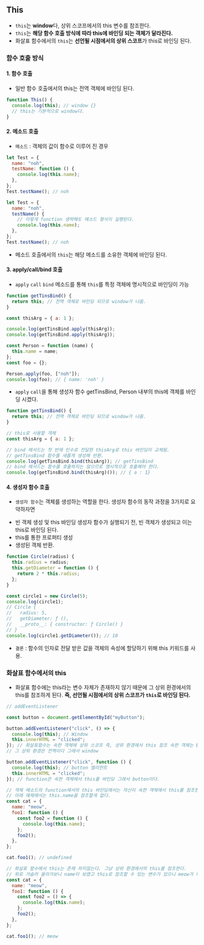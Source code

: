 ## This

- `this`는 **window**다, 상위 스코프에서의 this 변수를 참조한다.
- `this`는 **해당 함수 호출 방식에 따라 this에 바인딩 되는 객체가 달라진다.**
- 화살표 함수에서의 `this`는 **선언될 시점에서의 상위 스코프**가 this로 바인딩 된다.

### 함수 호출 방식

#### 1. 함수 호출

- 일반 함수 호출에서의 this는 전역 객체에 바인딩 된다.

```javascript
function This() {
  console.log(this); // window {}
  // this는 기본적으로 window다.
}
```

#### 2. 메소드 호출

- `메소드` : 객체의 값이 함수로 이루어 진 경우

```javascript
let Test = {
  name: "noh",
  testName: function () {
    console.log(this.name);
  },
};
Test.testName(); // noh

let Test = {
  name: "noh",
  testName() {
    // 이렇게 function 생략해도 메소드 형식이 실행된다.
    console.log(this.name);
  },
};
Test.testName(); // noh
```

- 메소드 호출에서의 `this`는 해당 메소드를 소유한 객체에 바인딩 된다.

#### 3. apply/call/bind 호출

- `apply` `call` `bind` 메소드를 통해 `this`를 특정 객체에 명시적으로 바인딩이 가능

```javascript
function getTinsBind() {
  return this; // 전역 객체로 바인딩 되므로 window가 나옴.
}

const thisArg = { a: 1 };

console.log(getTinsBind.apply(thisArg));
console.log(getTinsBind.apply(thisArg));

const Person = function (name) {
  this.name = name;
};
const foo = {};

Person.apply(foo, ["noh"]);
console.log(foo); // { name: 'noh' }
```

- `apply` `call`을 통해 생성자 함수 getTinsBind, Person 내부의 this에 객체를 바인딩 시켰다.

```javascript
function getTinsBind() {
  return this; // 전역 객체로 바인딩 되므로 window가 나옴.
}

// this로 사용할 객체
const thisArg = { a: 1 };

// bind 메서드는 첫 번재 인수로 전달한 thisArg로 this 바인딩이 교체됨.
// getTinsBind 함수를 새롭게 생성해 반환.
console.log(getTinsBind.bind(thisArg)); // getTinsBind
// bind 메서드는 함수를 호출하지는 않으므로 명시적으로 호출해야 한다.
console.log(getTinsBind.bind(thisArg)()); // { a : 1}
```

#### 4. 생성자 함수 호출

- `생성자 함수`는 객체를 생성하는 역할을 한다. 생성자 함수의 동작 과정을 3가지로 요약하자면

* 빈 객체 생성 및 this 바인딩 생성자 함수가 실행되기 전, 빈 객체가 생성되고 이는 this로 바인딩 된다.
* this를 통한 프로퍼티 생성
* 생성된 객체 반환.

```javascript
function Circle(radius) {
  this.radius = radius;
  this.getDiameter = function () {
    return 2 * this.radius;
  };
}

const circle1 = new Circle(5);
console.log(circle1);
// Circle {
//   radius: 5,
//   getDiameter: ƒ (),
//   __proto__: { constructor: ƒ Circle() }
// }
console.log(circle1.getDiameter()); // 10
```

- `결론` : 함수의 인자로 전달 받은 값을 객체의 속성에 할당하기 위해 this 키워드를 사용.

### 화살표 함수에서의 this

- 화살표 함수에는 this라는 변수 자체가 존재하지 않기 때문에 그 상위 환경에서의 this를 참조하게 된다. **즉, 선언될 시점에서의 상위 스코프가 `this`로 바인딩 된다.**

```javascript
// addEventListener

const button = document.getElementById("myButton");

button.addEventListener("click", () => {
  console.log(this); // Window
  this.innerHTML = "clicked";
}); // 화살표함수는 속한 객체에 상위 스코프 즉, 상위 환경에서 this 참조 속한 객체는 button이고
// 그 상위 환경은 전역이다 그래서 window

button.addEventListener("click", function () {
  console.log(this); // button 엘리먼트
  this.innerHTML = "clicked";
}); // function은 속한 객체에서 this를 바인딩 그래서 button이다.

// 객체 메소드의 function에서의 this 바인딩에서는 자신이 속한 객체에서 this를 참조한다.
// 아래 예제에서는 this.name을 참조할게 없다.
const cat = {
  name: "meow",
  foo1: function () {
    const foo2 = function () {
      console.log(this.name);
    };
    foo2();
  },
};

cat.foo1(); // undefined

// 화살표 함수에서 this는 존재 하지않는다. 그냥 상위 환경에서의 this를 참조한다.
// 위로 거슬러 올라가보니 name이 보였고 this로 참조할 수 있는 변수가 있으니 meow가 나왔다.
const cat = {
  name: "meow",
  foo1: function () {
    const foo2 = () => {
      console.log(this.name);
    };
    foo2();
  },
};

cat.foo1(); // meow
```
